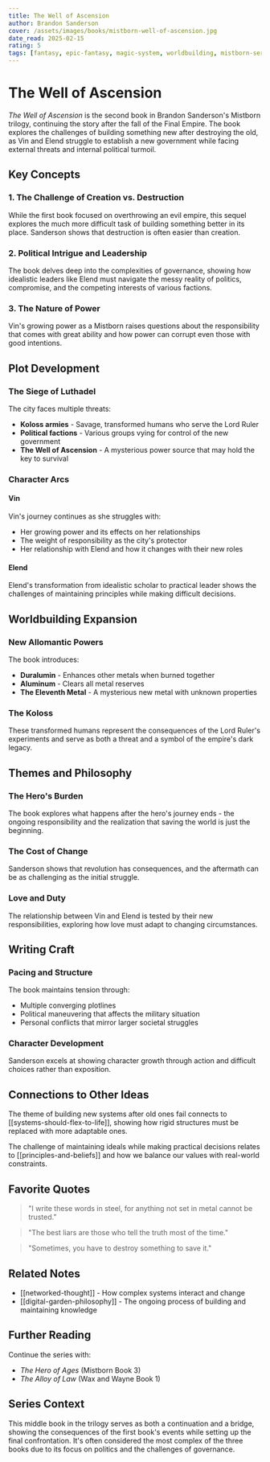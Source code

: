 ```yaml
---
title: The Well of Ascension
author: Brandon Sanderson
cover: /assets/images/books/mistborn-well-of-ascension.jpg
date_read: 2025-02-15
rating: 5
tags: [fantasy, epic-fantasy, magic-system, worldbuilding, mistborn-series, sequel]
---
```


# The Well of Ascension

*The Well of Ascension* is the second book in Brandon Sanderson's Mistborn trilogy, continuing the story after the fall of the Final Empire. The book explores the challenges of building something new after destroying the old, as Vin and Elend struggle to establish a new government while facing external threats and internal political turmoil.

## Key Concepts

### 1. The Challenge of Creation vs. Destruction

While the first book focused on overthrowing an evil empire, this sequel explores the much more difficult task of building something better in its place. Sanderson shows that destruction is often easier than creation.

### 2. Political Intrigue and Leadership

The book delves deep into the complexities of governance, showing how idealistic leaders like Elend must navigate the messy reality of politics, compromise, and the competing interests of various factions.

### 3. The Nature of Power

Vin's growing power as a Mistborn raises questions about the responsibility that comes with great ability and how power can corrupt even those with good intentions.

## Plot Development

### The Siege of Luthadel

The city faces multiple threats:
- **Koloss armies** - Savage, transformed humans who serve the Lord Ruler
- **Political factions** - Various groups vying for control of the new government
- **The Well of Ascension** - A mysterious power source that may hold the key to survival

### Character Arcs

#### Vin
Vin's journey continues as she struggles with:
- Her growing power and its effects on her relationships
- The weight of responsibility as the city's protector
- Her relationship with Elend and how it changes with their new roles

#### Elend
Elend's transformation from idealistic scholar to practical leader shows the challenges of maintaining principles while making difficult decisions.

## Worldbuilding Expansion

### New Allomantic Powers

The book introduces:
- **Duralumin** - Enhances other metals when burned together
- **Aluminum** - Clears all metal reserves
- **The Eleventh Metal** - A mysterious new metal with unknown properties

### The Koloss

These transformed humans represent the consequences of the Lord Ruler's experiments and serve as both a threat and a symbol of the empire's dark legacy.

## Themes and Philosophy

### The Hero's Burden

The book explores what happens after the hero's journey ends - the ongoing responsibility and the realization that saving the world is just the beginning.

### The Cost of Change

Sanderson shows that revolution has consequences, and the aftermath can be as challenging as the initial struggle.

### Love and Duty

The relationship between Vin and Elend is tested by their new responsibilities, exploring how love must adapt to changing circumstances.

## Writing Craft

### Pacing and Structure

The book maintains tension through:
- Multiple converging plotlines
- Political maneuvering that affects the military situation
- Personal conflicts that mirror larger societal struggles

### Character Development

Sanderson excels at showing character growth through action and difficult choices rather than exposition.

## Connections to Other Ideas

The theme of building new systems after old ones fail connects to [[systems-should-flex-to-life]], showing how rigid structures must be replaced with more adaptable ones.

The challenge of maintaining ideals while making practical decisions relates to [[principles-and-beliefs]] and how we balance our values with real-world constraints.

## Favorite Quotes

> "I write these words in steel, for anything not set in metal cannot be trusted."

> "The best liars are those who tell the truth most of the time."

> "Sometimes, you have to destroy something to save it."

## Related Notes

- [[networked-thought]] - How complex systems interact and change
- [[digital-garden-philosophy]] - The ongoing process of building and maintaining knowledge

## Further Reading

Continue the series with:
- *The Hero of Ages* (Mistborn Book 3)
- *The Alloy of Law* (Wax and Wayne Book 1)

## Series Context

This middle book in the trilogy serves as both a continuation and a bridge, showing the consequences of the first book's events while setting up the final confrontation. It's often considered the most complex of the three books due to its focus on politics and the challenges of governance.
